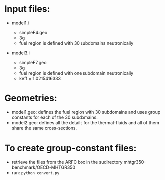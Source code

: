 # Input files:

* model1.i
	- simpleF4.geo
	- 3g
	- fuel region is defined with 30 subdomains neutronically

* model3.i
	- simpleF7.geo
	- 3g
	- fuel region is defined with one subdomain neutronically
	- keff = 1.0215416333

# Geometries:

* model1.geo: defines the fuel region with 30 subdomains and uses group constants for each of the 30 subdomains.
* model2.geo: defines all the details for the thermal-fluids and all of them share the same cross-sections.

# To create group-constant files:

* retrieve the files from the ARFC box in the sudirectory mhtgr350-benchmark/OECD-MHTGR350
* run: ```python convert.py```
